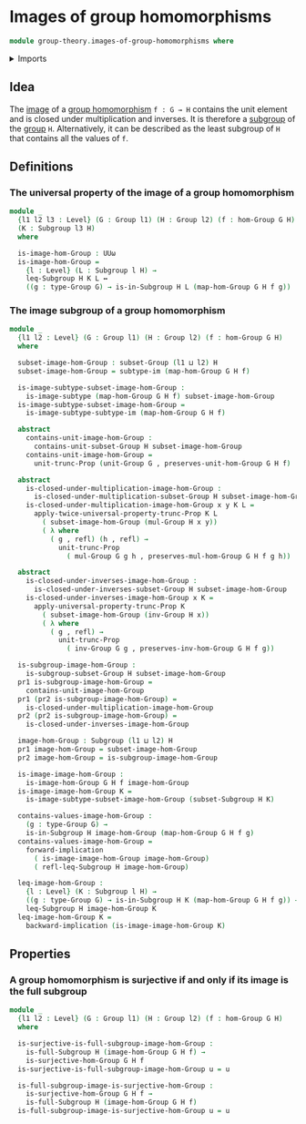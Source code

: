 # Images of group homomorphisms

```agda
module group-theory.images-of-group-homomorphisms where
```

<details><summary>Imports</summary>

```agda
open import foundation.dependent-pair-types
open import foundation.identity-types
open import foundation.images
open import foundation.logical-equivalences
open import foundation.propositional-truncations
open import foundation.universal-property-image
open import foundation.universe-levels

open import group-theory.full-subgroups
open import group-theory.groups
open import group-theory.homomorphisms-groups
open import group-theory.subgroups
open import group-theory.subsets-groups
open import group-theory.surjective-group-homomorphisms
```

</details>

## Idea

The [image](foundation.images.md) of a
[group homomorphism](group-theory.homomorphisms-groups.md) `f : G → H` contains
the unit element and is closed under multiplication and inverses. It is
therefore a [subgroup](group-theory.subgroups.md) of the
[group](group-theory.groups.md) `H`. Alternatively, it can be described as the
least subgroup of `H` that contains all the values of `f`.

## Definitions

### The universal property of the image of a group homomorphism

```agda
module _
  {l1 l2 l3 : Level} (G : Group l1) (H : Group l2) (f : hom-Group G H)
  (K : Subgroup l3 H)
  where

  is-image-hom-Group : UUω
  is-image-hom-Group =
    {l : Level} (L : Subgroup l H) →
    leq-Subgroup H K L ↔
    ((g : type-Group G) → is-in-Subgroup H L (map-hom-Group G H f g))
```

### The image subgroup of a group homomorphism

```agda
module _
  {l1 l2 : Level} (G : Group l1) (H : Group l2) (f : hom-Group G H)
  where

  subset-image-hom-Group : subset-Group (l1 ⊔ l2) H
  subset-image-hom-Group = subtype-im (map-hom-Group G H f)

  is-image-subtype-subset-image-hom-Group :
    is-image-subtype (map-hom-Group G H f) subset-image-hom-Group
  is-image-subtype-subset-image-hom-Group =
    is-image-subtype-subtype-im (map-hom-Group G H f)

  abstract
    contains-unit-image-hom-Group :
      contains-unit-subset-Group H subset-image-hom-Group
    contains-unit-image-hom-Group =
      unit-trunc-Prop (unit-Group G , preserves-unit-hom-Group G H f)

  abstract
    is-closed-under-multiplication-image-hom-Group :
      is-closed-under-multiplication-subset-Group H subset-image-hom-Group
    is-closed-under-multiplication-image-hom-Group x y K L =
      apply-twice-universal-property-trunc-Prop K L
        ( subset-image-hom-Group (mul-Group H x y))
        ( λ where
          ( g , refl) (h , refl) →
            unit-trunc-Prop
              ( mul-Group G g h , preserves-mul-hom-Group G H f g h))

  abstract
    is-closed-under-inverses-image-hom-Group :
      is-closed-under-inverses-subset-Group H subset-image-hom-Group
    is-closed-under-inverses-image-hom-Group x K =
      apply-universal-property-trunc-Prop K
        ( subset-image-hom-Group (inv-Group H x))
        ( λ where
          ( g , refl) →
            unit-trunc-Prop
              ( inv-Group G g , preserves-inv-hom-Group G H f g))

  is-subgroup-image-hom-Group :
    is-subgroup-subset-Group H subset-image-hom-Group
  pr1 is-subgroup-image-hom-Group =
    contains-unit-image-hom-Group
  pr1 (pr2 is-subgroup-image-hom-Group) =
    is-closed-under-multiplication-image-hom-Group
  pr2 (pr2 is-subgroup-image-hom-Group) =
    is-closed-under-inverses-image-hom-Group

  image-hom-Group : Subgroup (l1 ⊔ l2) H
  pr1 image-hom-Group = subset-image-hom-Group
  pr2 image-hom-Group = is-subgroup-image-hom-Group

  is-image-image-hom-Group :
    is-image-hom-Group G H f image-hom-Group
  is-image-image-hom-Group K =
    is-image-subtype-subset-image-hom-Group (subset-Subgroup H K)

  contains-values-image-hom-Group :
    (g : type-Group G) →
    is-in-Subgroup H image-hom-Group (map-hom-Group G H f g)
  contains-values-image-hom-Group =
    forward-implication
      ( is-image-image-hom-Group image-hom-Group)
      ( refl-leq-Subgroup H image-hom-Group)

  leq-image-hom-Group :
    {l : Level} (K : Subgroup l H) →
    ((g : type-Group G) → is-in-Subgroup H K (map-hom-Group G H f g)) →
    leq-Subgroup H image-hom-Group K
  leq-image-hom-Group K =
    backward-implication (is-image-image-hom-Group K)
```

## Properties

### A group homomorphism is surjective if and only if its image is the full subgroup

```agda
module _
  {l1 l2 : Level} (G : Group l1) (H : Group l2) (f : hom-Group G H)
  where

  is-surjective-is-full-subgroup-image-hom-Group :
    is-full-Subgroup H (image-hom-Group G H f) →
    is-surjective-hom-Group G H f
  is-surjective-is-full-subgroup-image-hom-Group u = u

  is-full-subgroup-image-is-surjective-hom-Group :
    is-surjective-hom-Group G H f →
    is-full-Subgroup H (image-hom-Group G H f)
  is-full-subgroup-image-is-surjective-hom-Group u = u
```
